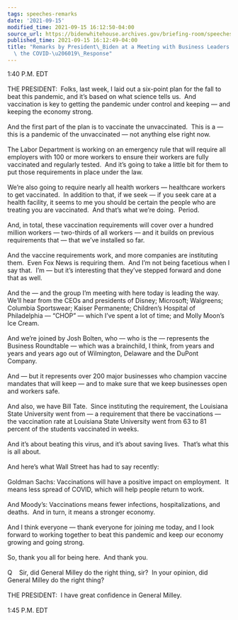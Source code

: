 ```yaml
---
tags: speeches-remarks
date: '2021-09-15'
modified_time: 2021-09-15 16:12:50-04:00
source_url: https://bidenwhitehouse.archives.gov/briefing-room/speeches-remarks/2021/09/15/remarks-by-president-biden-at-a-meeting-with-business-leaders-and-ceos-on-the-covid-19-response/
published_time: 2021-09-15 16:12:49-04:00
title: "Remarks by President\_Biden at a Meeting with Business Leaders and CEOs on\
  \ the COVID-\u206019\_Response"
---
```

 
1:40 P.M. EDT  
   
THE PRESIDENT:  Folks, last week, I laid out a six-point plan for the
fall to beat this pandemic, and it’s based on what science tells us. 
And vaccination is key to getting the pandemic under control and keeping
— and keeping the economy strong.   
   
And the first part of the plan is to vaccinate the unvaccinated.  This
is a — this is a pandemic of the unvaccinated — not anything else right
now.  
   
The Labor Department is working on an emergency rule that will require
all employers with 100 or more workers to ensure their workers are fully
vaccinated and regularly tested.  And it’s going to take a little bit
for them to put those requirements in place under the law.   
   
We’re also going to require nearly all health workers — healthcare
workers to get vaccinated.  In addition to that, if we seek — if you
seek care at a health facility, it seems to me you should be certain the
people who are treating you are vaccinated.  And that’s what we’re
doing.  Period.  
   
And, in total, these vaccination requirements will cover over a hundred
million workers — two-thirds of all workers — and it builds on previous
requirements that — that we’ve installed so far.  
   
And the vaccine requirements work, and more companies are instituting
them.  Even Fox News is requiring them.  And I’m not being facetious
when I say that.  I’m — but it’s interesting that they’ve stepped
forward and done that as well.  
   
And the — and the group I’m meeting with here today is leading the way. 
We’ll hear from the CEOs and presidents of Disney; Microsoft; Walgreens;
Columbia Sportswear; Kaiser Permanente; Children’s Hospital of
Philadelphia — “CHOP” — which I’ve spent a lot of time; and Molly Moon’s
Ice Cream.  
   
And we’re joined by Josh Bolten, who — who is the — represents the
Business Roundtable — which was a brainchild, I think, from years and
years and years ago out of Wilmington, Delaware and the DuPont
Company.   
   
And — but it represents over 200 major businesses who champion vaccine
mandates that will keep — and to make sure that we keep businesses open
and workers safe.  
   
And also, we have Bill Tate.  Since instituting the requirement, the
Louisiana State University went from — a requirement that there be
vaccinations — the vaccination rate at Louisiana State University went
from 63 to 81 percent of the students vaccinated in weeks.  
   
And it’s about beating this virus, and it’s about saving lives.  That’s
what this is all about.  
   
And here’s what Wall Street has had to say recently:  
   
Goldman Sachs: Vaccinations will have a positive impact on employment. 
It means less spread of COVID, which will help people return to work.  
   
And Moody’s: Vaccinations means fewer infections, hospitalizations, and
deaths.  And in turn, it means a stronger economy.  
   
And I think everyone — thank everyone for joining me today, and I look
forward to working together to beat this pandemic and keep our economy
growing and going strong.  
   
So, thank you all for being here.  And thank you.  
   
Q    Sir, did General Milley do the right thing, sir?  In your opinion,
did General Milley do the right thing?  
   
THE PRESIDENT:  I have great confidence in General Milley.  
   
1:45 P.M. EDT
